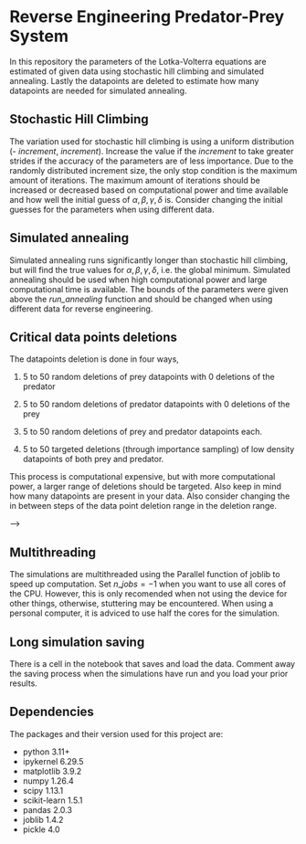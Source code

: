 # Reverse Engineering Predator-Prey System

In this repository the parameters of the Lotka-Volterra equations are estimated of given data using stochastic hill climbing and simulated annealing. Lastly the datapoints are deleted to estimate how many datapoints are needed for simulated annealing.

## Stochastic Hill Climbing

The variation used for stochastic hill climbing is using a uniform distribution  (- *increment*, *increment*). Increase the value if the *increment* to take greater strides if the accuracy of the parameters are of less importance. Due to the randomly distributed increment size, the only stop condition is the maximum amount of iterations. The maximum amount of iterations should be increased or decreased based on computational power and time available and how well the initial guess of $\alpha, \beta, \gamma, \delta$ is. Consider changing the initial guesses for the parameters when using different data.

<!-- ### Parameters note

In the notebook, the parameters $\alpha, \beta, \gamma, \delta$ are refered to as $a,b,c,d$. -->

## Simulated annealing

Simulated annealing runs significantly longer than stochastic hill climbing, but will find the true values for $\alpha, \beta, \gamma, \delta$, i.e. the global minimum. Simulated annealing should be used when high computational power and large computational time is available. The bounds of the parameters were given above the *run_annealing* function and should be changed when using different data for reverse engineering.

## Critical data points deletions

The datapoints deletion is done in four ways,

1) 5 to 50 random deletions of prey datapoints with 0 deletions of the predator

2) 5 to 50 random deletions of predator datapoints with 0 deletions of the prey

3) 5 to 50 random deletions of prey and predator datapoints each.

4) 5 to 50 targeted deletions (through importance sampling) of low density datapoints of both prey and predator.

This process is computational expensive, but with more computational power, a larger range of deletions should be targeted. Also keep in mind how many datapoints are present in your data. Also consider changing the in between steps of the data point deletion range in the deletion range.

<!-- ### Simulation parameters

When wanting to change the service rate for the $M/M/n$ queue $\forall n$, the service_rate must be given as a list and not a float due to the service time generator taking into account for the M/H/n case.
A single simulation is ran with 500000 people entering the queue given with variable num_requests. This should be lowered if the computation time appears to be too long.
A single simulation is repeated num_simulation times (100) and can be lowered when computation time is long.
<!-- -->
<!-- ## The trial run
Firstly a smaller trial run is done to compare the $M/M/1$ and $M/M/2$ with the theoretical FIFO result and how it compares with Shortest Job First (SJF) runs. --> -->

## Multithreading

The simulations are multithreaded using the Parallel function of joblib to speed up computation. Set $n$_$jobs=-1$ when you want to use all cores of the CPU. However, this is only recomended when not using the device for other things, otherwise, stuttering may be encountered. When using a personal computer, it is adviced to use half the cores for the simulation.

## Long simulation saving

There is a cell in the notebook that saves and load the data. Comment away the saving process when the simulations have run and you load your prior results.

## Dependencies

The packages and their version used for this project are:

* python        3.11+
* ipykernel     6.29.5
* matplotlib    3.9.2
* numpy         1.26.4
* scipy         1.13.1
* scikit-learn  1.5.1
* pandas        2.0.3
* joblib        1.4.2
* pickle        4.0
